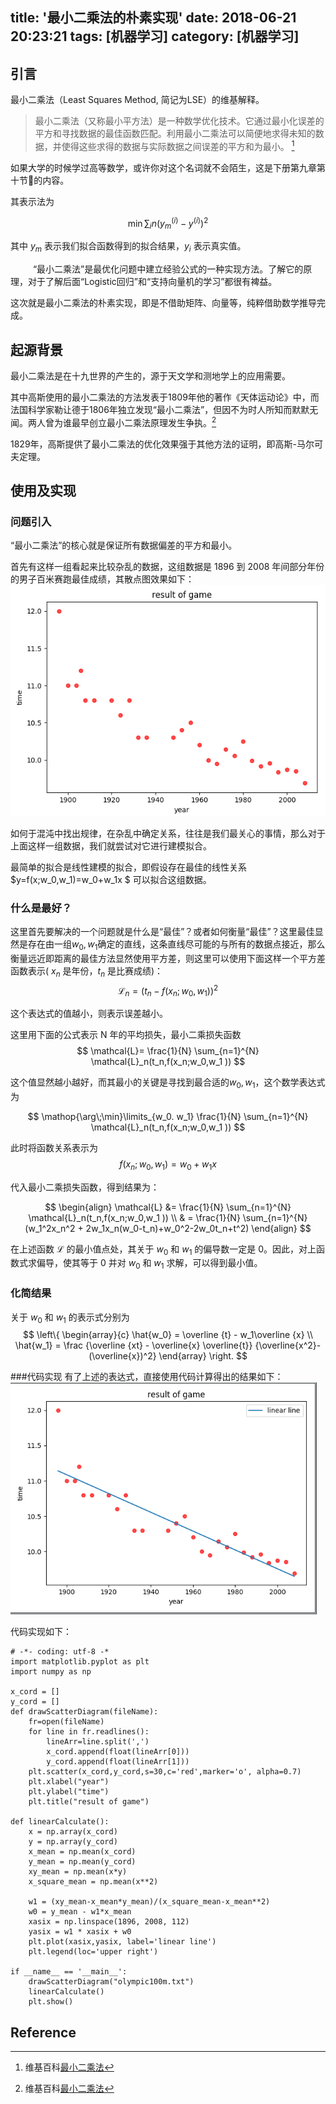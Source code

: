 title: '最小二乘法的朴素实现'
date: 2018-06-21 20:23:21
tags: [机器学习]
category: [机器学习]
---

## 引言

最小二乘法（Least Squares Method, 简记为LSE）的维基解释。 

>最小二乘法（又称最小平方法）是一种数学优化技术。它通过最小化误差的平方和寻找数据的最佳函数匹配。利用最小二乘法可以简便地求得未知的数据，并使得这些求得的数据与实际数据之间误差的平方和为最小。 [^1]

 如果大学的时候学过高等数学，或许你对这个名词就不会陌生，这是下册第九章第十节的内容。

其表示法为

$$
\min\sum_in(y_m^{(i)}-y^{(i)})^2 
$$

其中 $y_m$ 表示我们拟合函数得到的拟合结果，$y_i$ 表示真实值。

&emsp; &emsp; “最小二乘法”是最优化问题中建立经验公式的一种实现方法。了解它的原理，对于了解后面“Logistic回归”和“支持向量机的学习”都很有裨益。

这次就是最小二乘法的朴素实现，即是不借助矩阵、向量等，纯粹借助数学推导完成。

## 起源背景

最小二乘法是在十九世界的产生的，源于天文学和测地学上的应用需要。

其中高斯使用的最小二乘法的方法发表于1809年他的著作《天体运动论》中，而法国科学家勒让德于1806年独立发现“最小二乘法”，但因不为时人所知而默默无闻。两人曾为谁最早创立最小二乘法原理发生争执。[^1]

1829年，高斯提供了最小二乘法的优化效果强于其他方法的证明，即高斯-马尔可夫定理。

## 使用及实现
### 问题引入
“最小二乘法”的核心就是保证所有数据偏差的平方和最小。

首先有这样一组看起来比较杂乱的数据，这组数据是 1896 到 2008 年间部分年份的男子百米赛跑最佳成绩，其散点图效果如下：
![散点图](media/F8FC66C1-84BB-450C-BE96-8477C1C0C45F.png)


如何于混沌中找出规律，在杂乱中确定关系，往往是我们最关心的事情，那么对于上面这样一组数据，我们就尝试对它进行建模拟合。

最简单的拟合是线性建模的拟合，即假设存在最佳的线性关系 $y=f(x;w_0,w_1)=w_0+w_1x $  可以拟合这组数据。

### 什么是最好？
这里首先要解决的一个问题就是什么是“最佳”？或者如何衡量“最佳”？这里最佳显然是存在由一组$w_0,w_1$确定的直线，这条直线尽可能的与所有的数据点接近，那么衡量远近即距离的最佳方法显然使用平方差，则这里可以使用下面这样一个平方差函数表示( $x_n$ 是年份，$t_n$ 是比赛成绩)： 
$$
\mathcal{L}_n =(t_n-f(x_n;w_0,w_1))^2 
$$

这个表达式的值越小，则表示误差越小。

这里用下面的公式表示 N 年的平均损失，最小二乘损失函数
$$
\mathcal{L}= \frac{1}{N} \sum_{n=1}^{N} \mathcal{L}_n(t_n,f(x_n;w_0,w_1 )) 
$$

这个值显然越小越好，而其最小的关键是寻找到最合适的$w_0, w_1$，这个数学表达式为

$$
\mathop{\arg\;\min}\limits_{w_0. w_1} \frac{1}{N} \sum_{n=1}^{N} \mathcal{L}_n(t_n,f(x_n;w_0,w_1 ))
$$

此时将函数关系表示为
$$
f(x_n;w_0,w_1) = w_0 + w_1x
$$

代入最小二乘损失函数，得到结果为：

$$
\begin{align}
\mathcal{L} &= \frac{1}{N} \sum_{n=1}^{N} \mathcal{L}_n(t_n,f(x_n;w_0,w_1 )) \\
& = \frac{1}{N} \sum_{n=1}^{N}(w_1^2x_n^2 + 2w_1x_n(w_0-t_n)+w_0^2-2w_0t_n+t^2)
\end{align}
$$

在上述函数 $\mathcal {L}$ 的最小值点处，其关于 $w_0$ 和 $w_1$ 的偏导数一定是 0。因此，对上函数式求偏导，使其等于 0 并对 $w_0$ 和 $w_1$ 求解，可以得到最小值。

### 化简结果
关于 $w_0$ 和 $w_1$ 的表示式分别为
$$
\left\{ 
\begin{array}{c}
\hat{w_0} = \overline {t} - w_1\overline {x} \\ 
\hat{w_1} = \frac {\overline {xt} - \overline{x} \overline{t}} {\overline{x^2}-(\overline{x})^2} 
\end{array}
\right. 
$$

###代码实现 
有了上述的表达式，直接使用代码计算得出的结果如下：
![5C466B2C-2AF5-4469-A8F5-5325E8C7D2B5](media/5C466B2C-2AF5-4469-A8F5-5325E8C7D2B5.png)

代码实现如下：

```
# -*- coding: utf-8 -*
import matplotlib.pyplot as plt
import numpy as np

x_cord = []
y_cord = []
def drawScatterDiagram(fileName):
    fr=open(fileName)
    for line in fr.readlines():
        lineArr=line.split(',')
        x_cord.append(float(lineArr[0]))
        y_cord.append(float(lineArr[1]))
    plt.scatter(x_cord,y_cord,s=30,c='red',marker='o', alpha=0.7)
    plt.xlabel("year")
    plt.ylabel("time")
    plt.title("result of game")

def linearCalculate():
    x = np.array(x_cord)
    y = np.array(y_cord)
    x_mean = np.mean(x_cord)
    y_mean = np.mean(y_cord)
    xy_mean = np.mean(x*y)
    x_square_mean = np.mean(x**2)

    w1 = (xy_mean-x_mean*y_mean)/(x_square_mean-x_mean**2)
    w0 = y_mean - w1*x_mean
    xasix = np.linspace(1896, 2008, 112)
    yasix = w1 * xasix + w0
    plt.plot(xasix,yasix, label='linear line')
    plt.legend(loc='upper right')

if __name__ == '__main__':
    drawScatterDiagram("olympic100m.txt")
    linearCalculate()
    plt.show()
```

## Reference

[^1]: 维基百科[最小二乘法](https://zh.wikipedia.org/wiki/%E6%9C%80%E5%B0%8F%E4%BA%8C%E4%B9%98%E6%B3%95)

